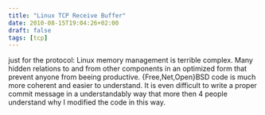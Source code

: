 ```yaml
---
title: "Linux TCP Receive Buffer"
date: 2010-08-15T19:04:26+02:00
draft: false
tags: [tcp]
---
```


just for the protocol: Linux memory management is terrible complex. Many hidden
relations to and from other components in an optimized form that prevent anyone
from beeing productive. {Free,Net,Open}BSD code is much more coherent and
easier to understand. It is even difficult to write a proper commit message in
a understandably way that more then 4 people understand why I modified the code
in this way.


